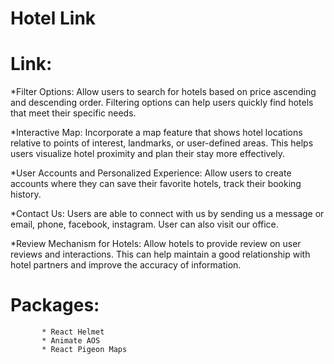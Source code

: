 # Hotel Link
# Link: 

*Filter Options: Allow users to search for hotels based on price ascending and descending order. Filtering options can help users quickly find hotels that meet their specific needs.

*Interactive Map: Incorporate a map feature that shows hotel locations relative to points of interest, landmarks, or user-defined areas. This helps users visualize hotel proximity and plan their stay more effectively.

*User Accounts and Personalized Experience: Allow users to create accounts where they can save their favorite hotels, track their booking history.

*Contact Us: Users are able to connect with us by sending us a message or email, phone, facebook, instagram. User can also visit our office.

*Review Mechanism for Hotels: Allow hotels to provide review on user reviews and interactions. This can help maintain a good relationship with hotel partners and improve the accuracy of information.

# Packages:
           * React Helmet
           * Animate AOS
           * React Pigeon Maps